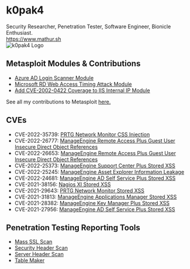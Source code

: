 # k0pak4
Security Researcher, Penetration Tester, Software Engineer, Bionicle Enthusiast.  
https://www.mathur.sh  
![k0pak4 Logo](https://www.mathur.sh/static/img/favicon_small.png)



## Metasploit Modules & Contributions
- [Azure AD Login Scanner Module](https://raxis.com/blog/metasploit-azure-ad-login)
- [Microsoft RD Web Access Timing Attack Module](https://raxis.com/blog/rd-web-access-vulnerability)
- [Add CVE-2002-0422 Coverage to IIS Internal IP Module](https://github.com/rapid7/metasploit-framework/pull/15782)

See all my contributions to Metasploit [here.](https://github.com/rapid7/metasploit-framework/pulls?q=is%3Amerged+is%3Apr+author%3Ak0pak4+)

## CVEs
- CVE-2022-35739: [PRTG Network Monitor CSS Injection](https://raxis.com/blog/cve-2022-35739)
- CVE-2022-26777: [ManageEngine Remote Access Plus Guest User Insecure Direct Object References](https://raxis.com/blog/cve-2022-26653-and-cve-2022-26777)
- CVE-2022-26653: [ManageEngine Remote Access Plus Guest User Insecure Direct Object References](https://raxis.com/blog/cve-2022-26653-and-cve-2022-26777)
- CVE-2022-25373: [ManageEngine Support Center Plus Stored XSS](https://raxis.com/blog/cve-2022-25373)
- CVE-2022-25245: [ManageEngine Asset Explorer Information Leakage](https://raxis.com/blog/cve-2022-25245)
- CVE-2022-24681: [ManageEngine AD Self Service Plus Stored XSS](https://raxis.com/blog/cve-2022-24681)
- CVE-2021-38156: [Nagios XI Stored XSS](https://raxis.com/blog/cve-2021-38156)
- CVE-2021-29643: [PRTG Network Monitor Stored XSS](https://raxis.com/blog/prtg-network-monitor-cve-2021-29643)
- CVE-2021-31813: [ManageEngine Applications Manager Stored XSS](https://raxis.com/blog/cve-2021-31813)
- CVE-2021-28382: [ManageEngine Key Manager Plus Stored XSS](https://raxis.com/blog/cve-2021-28382)
- CVE-2021-27956: [ManageEngine AD Self Service Plus Stored XSS](https://raxis.com/blog/cve-2021-27956-manage-engine-xss)


## Penetration Testing Reporting Tools
- [Mass SSL Scan](https://github.com/k0pak4/mass-sslscan)
- [Security Header Scan](https://github.com/k0pak4/security-header-scan)
- [Server Header Scan](https://github.com/k0pak4/server-header-scan)
- [Table Maker](https://github.com/k0pak4/table-maker)
